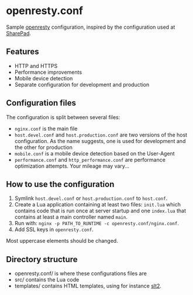 openresty.conf
==============

Sample [openresty](http://openresty.org) configuration, inspired by the configuration used at [SharePad](http://sharepad.co).

## Features

- HTTP and HTTPS
- Performance improvements
- Mobile device detection
- Separate configuration for development and production

## Configuration files

The configuration is split between several files:

- `nginx.conf` is the main file
- `host.devel.conf` and `host.production.conf` are two versions of the host configuration. As the name suggests, one is used for development and the other for production
- `mobile.conf` is a mobile device detection based on the User-Agent
- `performance.conf` and `http_performance.conf` are performance optimization attempts. Your mileage may vary...

## How to use the configuration

1. Symlink `host.devel.conf` or `host.production.conf` to `host.conf`.
2. Create a Lua application containing at least two files: `init.lua` which contains code that is run once at server startup and one `index.lua` that contains at least a main controller named `main`.
3. Run with: `nginx -p PATH_TO_RUNTIME -c openresty.conf/nginx.conf`.
4. Add SSL keys in `openresty.conf`.

Most uppercase elements should be changed.

## Directory structure

- openresty.conf/ is where these configurations files are
- src/ contains the Lua code
- templates/ contains HTML templates, using for instance [slt2](https://github.com/henix/slt2).
